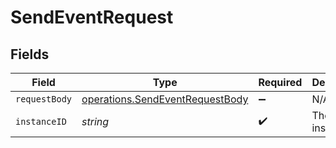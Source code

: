 # SendEventRequest


## Fields

| Field                                                                                     | Type                                                                                      | Required                                                                                  | Description                                                                               |
| ----------------------------------------------------------------------------------------- | ----------------------------------------------------------------------------------------- | ----------------------------------------------------------------------------------------- | ----------------------------------------------------------------------------------------- |
| `requestBody`                                                                             | [operations.SendEventRequestBody](../../../sdk/models/operations/sendeventrequestbody.md) | :heavy_minus_sign:                                                                        | N/A                                                                                       |
| `instanceID`                                                                              | *string*                                                                                  | :heavy_check_mark:                                                                        | The instance id                                                                           |